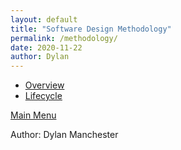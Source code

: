 ```yaml
---
layout: default
title: "Software Design Methodology"
permalink: /methodology/
date: 2020-11-22
author: Dylan
---
```

- [Overview](https://christophergeiger3.github.io/UConn-x-National-Guard-Documentation/methodology/overview/)
- [Lifecycle](https://christophergeiger3.github.io/UConn-x-National-Guard-Documentation/methodology/lifecycle/)

[Main Menu](https://christophergeiger3.github.io/UConn-x-National-Guard-Documentation)

Author: Dylan Manchester
